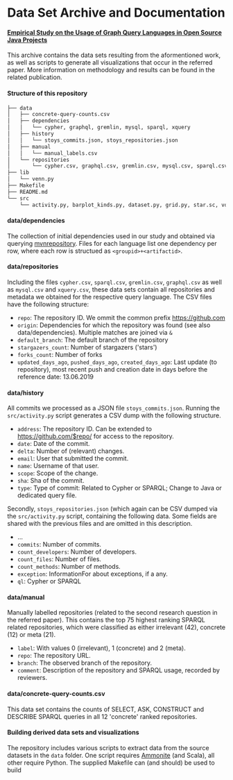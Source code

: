 # Data Set Archive and Documentation
#### [**Empirical Study on the Usage of Graph Query Languages in Open Source Java Projects**](http://softlang.uni-koblenz.de/graphqls/)

This archive contains the data sets resulting from the aformentioned work, as well as scripts to generate all visualizations
that occur in the referred paper. More information on methodology and results can be found in the related publication.

#### Structure of this repository
```bash
├── data
│   ├── concrete-query-counts.csv
│   ├── dependencies
│   │   └── cypher, graphql, gremlin, mysql, sparql, xquery
│   ├── history
│   │   └── stoys_commits.json, stoys_repositories.json
│   ├── manual
│   │   └── manual_labels.csv
│   └── repositories
│       └── cypher.csv, graphql.csv, gremlin.csv, mysql.csv, sparql.csv, xquery.csv
├── lib
│   └── venn.py
├── Makefile
├── README.md
└── src
    └── activity.py, barplot_kinds.py, dataset.py, grid.py, star.sc, vdiag.py
```

#### data/dependencies

The collection of initial dependencies used in our study and obtained via querying [mvnrepository](https://mvnrepository.com/).
Files for each language list one dependency per row, where each row is structued as `<groupid>+<artifactid>`.

#### data/repositories

Including the files `cypher.csv`, `sparql.csv`, `gremlin.csv`, `graphql.csv` as well as `mysql.csv` and `xquery.csv`,
these data sets contain all repositories and metadata we obtained for the respective query language.
The CSV files have the following structure:

- `repo`: The repository ID. We ommit the common prefix https://github.com
- `origin`: Dependencies for which the repository was found (see also data/dependencies). Multiple matches are joined via `&`
- `default_branch`: The default branch of the repository
- `stargazers_count`: Number of stargazers ('stars')
- `forks_count`: Number of forks
- `updated_days_ago`, `pushed_days_ago`, `created_days_ago`: Last update (to repository), most recent push and creation date
in days before the reference date: 13.06.2019

#### data/history

All commits we processed as a JSON file `stoys_commits.json`. Running the `src/activity.py` script
generates a CSV dump with the following structure.

- `address`: The repository ID. Can be extended to https://github.com/$repo/ for access to the repository.
- `date`: Date of the commit.
- `delta`: Number of (relevant) changes.
- `email`: User that submitted the commit.
- `name`: Username of that user.
- `scope`: Scope of the change.
- `sha`: Sha of the commit.
- `type`: Type of commit: Related to Cypher or SPARQL; Change to Java or dedicated query file.

Secondly, `stoys_repositories.json` (which again can be CSV dumped via the `src/activity.py` script,
containing the following data. Some fields are shared with the previous files
and are omitted in this description.

- ...
- `commits`: Number of commits.
- `count_developers`: Number of developers.
- `count_files`: Number of files.
- `count_methods`: Number of methods.
- `exception`: InformationFor about exceptions, if a any.
- `ql`: Cypher or SPARQL

#### data/manual

Manually labelled repositories (related to the second research question in the referred paper). This
contains the top 75 highest ranking SPARQL related repositories, which were classified as either
irrelevant (42), concrete (12) or meta (21).

- `label`: With values 0 (irrelevant), 1 (concrete) and 2 (meta).
- `repo`: The repository URL.
- `branch`: The observed branch of the repository.
- `comment`: Description of the repository and SPARQL usage, recorded by reviewers.

#### data/concrete-query-counts.csv

This data set contains the counts of SELECT, ASK, CONSTRUCT and DESCRIBE SPARQL queries in
all 12 'concrete' ranked repositories.

#### Building derived data sets and visualizations
The repository includes various scripts to extract data from the source datasets in the
`data` folder. One script requires [Ammonite](http://ammonite.io/) (and Scala), all other require Python.
The supplied Makefile can (and should) be used to build


